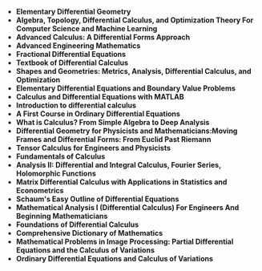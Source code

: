 <ul>
  
 <li><b><a target="_blank" href="https://github.com/manjunath5496/Differential-Calculus-Books/blob/master/dg(1).pdf" style="text-decoration:none;">Elementary Differential Geometry</a></b></li>
  
<li><b><a target="_blank" href="https://github.com/manjunath5496/Differential-Calculus-Books/blob/master/dg(2).pdf" style="text-decoration:none;">Algebra, Topology, Differential Calculus, and Optimization Theory For Computer Science and Machine Learning</a></b></li>

<li><b><a target="_blank" href="https://github.com/manjunath5496/Differential-Calculus-Books/blob/master/dg(3).pdf" style="text-decoration:none;">Advanced Calculus: A Differential Forms Approach</a></b></li>                         
  <li><b><a target="_blank" href="https://github.com/manjunath5496/Differential-Calculus-Books/blob/master/dg(4).pdf" style="text-decoration:none;">Advanced Engineering Mathematics</a></b></li>  
     <li><b><a target="_blank" href="https://github.com/manjunath5496/Differential-Calculus-Books/blob/master/dg(5).pdf" style="text-decoration:none;">Fractional Differential Equations</a></b></li>  
      <li><b><a target="_blank" href="https://github.com/manjunath5496/Differential-Calculus-Books/blob/master/dg(6).pdf" style="text-decoration:none;">Textbook of Differential Calculus</a></b></li>  
  
  <li><b><a target="_blank" href="https://github.com/manjunath5496/Differential-Calculus-Books/blob/master/dg(7).pdf" style="text-decoration:none;">Shapes and Geometries: Metrics, Analysis, Differential Calculus, and Optimization</a></b></li>  

<li><b><a target="_blank" href="https://github.com/manjunath5496/Differential-Calculus-Books/blob/master/dg(8).pdf" style="text-decoration:none;">Elementary Differential Equations and Boundary Value Problems</a></b></li>  

 <li><b><a target="_blank" href="https://github.com/manjunath5496/Differential-Calculus-Books/blob/master/dg(9).pdf" style="text-decoration:none;">Calculus and Differential Equations with MATLAB</a></b></li>  

<li><b><a target="_blank" href="https://github.com/manjunath5496/Differential-Calculus-Books/blob/master/dg(10).pdf" style="text-decoration:none;">Introduction to differential calculus</a></b></li>  

 <li><b><a target="_blank" href="https://github.com/manjunath5496/Differential-Calculus-Books/blob/master/dg(11).pdf" style="text-decoration:none;">A First Course in Ordinary Differential Equations</a></b></li>
  
<li><b><a target="_blank" href="https://github.com/manjunath5496/Differential-Calculus-Books/blob/master/dg(12).pdf" style="text-decoration:none;">What is Calculus? From Simple Algebra to Deep Analysis</a></b></li>

<li><b><a target="_blank" href="https://github.com/manjunath5496/Differential-Calculus-Books/blob/master/dg(13).pdf" style="text-decoration:none;">Differential Geometry for Physicists and Mathematicians:Moving Frames and Differential Forms: From Euclid Past Riemann</a></b></li>                         
  <li><b><a target="_blank" href="https://github.com/manjunath5496/Differential-Calculus-Books/blob/master/dg(14).pdf" style="text-decoration:none;">Tensor Calculus for Engineers and Physicists</a></b></li>  
     <li><b><a target="_blank" href="https://github.com/manjunath5496/Differential-Calculus-Books/blob/master/dg(15).pdf" style="text-decoration:none;">Fundamentals of Calculus</a></b></li>  
      <li><b><a target="_blank" href="https://github.com/manjunath5496/Differential-Calculus-Books/blob/master/dg(16).pdf" style="text-decoration:none;">Analysis II: Differential and Integral Calculus, Fourier Series, Holomorphic Functions</a></b></li>  
  
  <li><b><a target="_blank" href="https://github.com/manjunath5496/Differential-Calculus-Books/blob/master/dg(17).pdf" style="text-decoration:none;">Matrix Differential Calculus with Applications in Statistics and Econometrics</a></b></li>  

<li><b><a target="_blank" href="https://github.com/manjunath5496/Differential-Calculus-Books/blob/master/dg(18).pdf" style="text-decoration:none;">Schaum's Easy Outline of Differential Equations</a></b></li>  

 <li><b><a target="_blank" href="https://github.com/manjunath5496/Differential-Calculus-Books/blob/master/dg(19).pdf" style="text-decoration:none;">Mathematical Analysis I (Differential Calculus) For Engineers And Beginning Mathematicians</a></b></li>  

<li><b><a target="_blank" href="https://github.com/manjunath5496/Differential-Calculus-Books/blob/master/dg(20).pdf" style="text-decoration:none;">Foundations of Differential Calculus</a></b></li> 

<li><b><a target="_blank" href="https://github.com/manjunath5496/Differential-Calculus-Books/blob/master/dg(21).pdf" style="text-decoration:none;">Comprehensive Dictionary of Mathematics</a></b></li>  

 <li><b><a target="_blank" href="https://github.com/manjunath5496/Differential-Calculus-Books/blob/master/dg(22).pdf" style="text-decoration:none;">Mathematical Problems in Image Processing: Partial Differential Equations and the Calculus of Variations</a></b></li>  

<li><b><a target="_blank" href="https://github.com/manjunath5496/Differential-Calculus-Books/blob/master/dg(23).rar" style="text-decoration:none;">Ordinary Differential Equations and Calculus of Variations</a></b></li> 



</ul>
